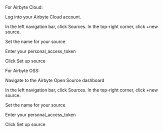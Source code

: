 
For Airbyte Cloud:

Log into your Airbyte Cloud account.

In the left navigation bar, click Sources. In the top-right corner, click +new source.

Set the name for your source

Enter your personal_access_token

Click Set up source

For Airbyte OSS:

Navigate to the Airbyte Open Source dashboard

In the left navigation bar, click Sources. In the top-right corner, click +new source.

Set the name for your source

Enter your personal_access_token

Click Set up source


